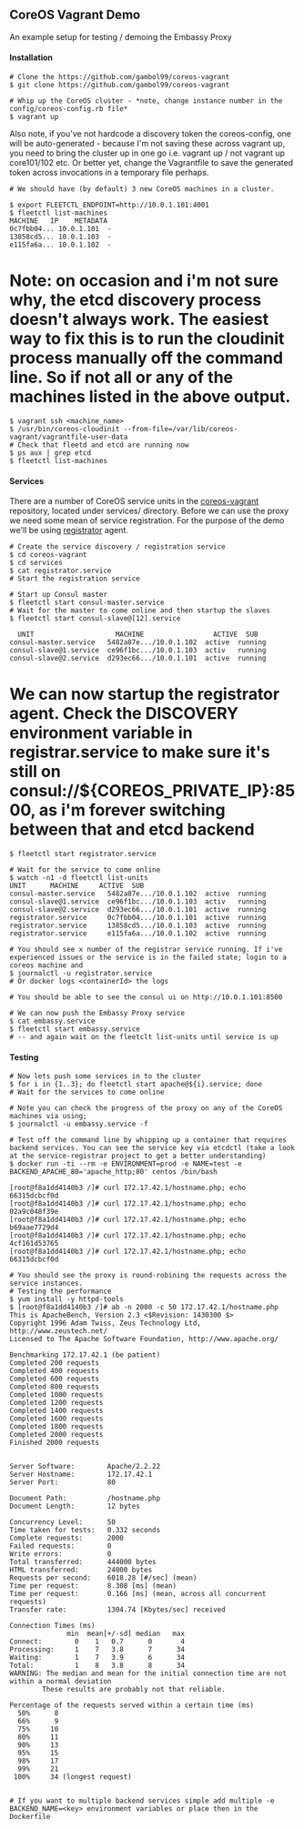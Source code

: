 ## **CoreOS Vagrant Demo**

An example setup for testing / demoing the Embassy Proxy

#### **Installation**
  
    # Clone the https://github.com/gambol99/coreos-vagrant
    $ git clone https://github.com/gambol99/coreos-vagrant

    # Whip up the CoreOS cluster - *note, change instance number in the config/coreos-config.rb file*
    $ vagrant up
    
Also note, if you've not hardcode a discovery token the coreos-config, one will be auto-generated - because I'm not saving these across vagrant up, you need to bring the cluster up in one go i.e. vagrant up / not vagrant up core101/102 etc. Or better yet, change the Vagrantfile to save the generated token across invocations in a temporary file perhaps. 

    # We should have (by default) 3 new CoreOS machines in a cluster.
  
    $ export FLEETCTL_ENDPOINT=http://10.0.1.101:4001
    $ fleetctl list-machines
    MACHINE   IP    METADATA
    0c7fbb04... 10.0.1.101  -
    13858cd5... 10.0.1.103  -
    e115fa6a... 10.0.1.102  -

  # Note: on occasion and i'm not sure why, the etcd discovery process doesn't always work. The easiest way to fix this is to run the cloudinit process manually off the command line. So if not all or any of the machines listed in the above output.
  
    $ vagrant ssh <machine_name>
    $ /usr/bin/coreos-cloudinit --from-file=/var/lib/coreos-vagrant/vagrantfile-user-data
    # Check that fleetd and etcd are running now
    $ ps aux | grep etcd
    $ fleetctl list-machines


#### **Services**

There are a number of CoreOS service units in the [coreos-vagrant](https://github.com/gambol99/coreos-vagrant) repository, located under services/ directory. Before we can use  the proxy we need some mean of service registration.
For the purpose of the demo we'll be using [registrator](https://github.com/progrium/registrator) agent.

    # Create the service discovery / registration service
    $ cd coreos-vagrant
    $ cd services
    $ cat registrator.service
    # Start the registration service
  
    # Start up Consul master
    $ fleetctl start consul-master.service
    # Wait for the master to come online and then startup the slaves
    $ fleetctl start consul-slave@[12].service

      UNIT                    MACHINE                 ACTIVE  SUB
    consul-master.service   5482a87e.../10.0.1.102  active  running
    consul-slave@1.service  ce96f1bc.../10.0.1.103  activ   running
    consul-slave@2.service  d293ec66.../10.0.1.101  active  running

  # We can now startup the registrator agent. Check the DISCOVERY environment variable in registrar.service to make sure it's still on consul://${COREOS_PRIVATE_IP}:8500, as i'm forever switching between that and etcd backend

    $ fleetctl start registrator.service

    # Wait for the service to come online
    $ watch -n1 -d fleetctl list-units
    UNIT      MACHINE     ACTIVE  SUB
    consul-master.service   5482a87e.../10.0.1.102  active  running
    consul-slave@1.service  ce96f1bc.../10.0.1.103  activ   running
    consul-slave@2.service  d293ec66.../10.0.1.101  active  running
    registrator.service     0c7fbb04.../10.0.1.101  active  running
    registrator.service     13858cd5.../10.0.1.103  active  running
    registrator.service     e115fa6a.../10.0.1.102  active  running

    # You should see x number of the registrar service running. If i've experienced issues or the service is in the failed state; login to a coreos machine and
    $ journalctl -u registrator.service
    # Or docker logs <containerId> the logs

    # You should be able to see the consul ui on http://10.0.1.101:8500

    # We can now push the Embassy Proxy service
    $ cat embassy.service
    $ fleetctl start embassy.service
    # -- and again wait on the fleetclt list-units until service is up


#### **Testing**
  
    # Now lets push some services in to the cluster
    $ for i in {1..3}; do fleetctl start apache@${i}.service; done
    # Wait for the services to come online
  
    # Note you can check the progress of the proxy on any of the CoreOS machines via using;
    $ journalctl -u embassy.service -f

    # Test off the command line by whipping up a container that requires backend services. You can see the service key via etcdctl (take a look at the service-registrar project to get a better understanding)
    $ docker run -ti --rm -e ENVIRONMENT=prod -e NAME=test -e BACKEND_APACHE_80='apache_http;80' centos /bin/bash

    [root@f8a1dd4140b3 /]# curl 172.17.42.1/hostname.php; echo
    66315dcbcf0d
    [root@f8a1dd4140b3 /]# curl 172.17.42.1/hostname.php; echo
    02a9c048f39e
    [root@f8a1dd4140b3 /]# curl 172.17.42.1/hostname.php; echo
    b69aae7729d4
    [root@f8a1dd4140b3 /]# curl 172.17.42.1/hostname.php; echo
    4cf161d53765
    [root@f8a1dd4140b3 /]# curl 172.17.42.1/hostname.php; echo
    66315dcbcf0d

    # You should see the proxy is round-robining the requests across the service instances.
    # Testing the performance
    $ yum install -y httpd-tools
    $ [root@f8a1dd4140b3 /]# ab -n 2000 -c 50 172.17.42.1/hostname.php
    This is ApacheBench, Version 2.3 <$Revision: 1430300 $>
    Copyright 1996 Adam Twiss, Zeus Technology Ltd, http://www.zeustech.net/
    Licensed to The Apache Software Foundation, http://www.apache.org/
    
    Benchmarking 172.17.42.1 (be patient)
    Completed 200 requests
    Completed 400 requests
    Completed 600 requests
    Completed 800 requests
    Completed 1000 requests
    Completed 1200 requests
    Completed 1400 requests
    Completed 1600 requests
    Completed 1800 requests
    Completed 2000 requests
    Finished 2000 requests
    
    
    Server Software:        Apache/2.2.22
    Server Hostname:        172.17.42.1
    Server Port:            80
    
    Document Path:          /hostname.php
    Document Length:        12 bytes
    
    Concurrency Level:      50
    Time taken for tests:   0.332 seconds
    Complete requests:      2000
    Failed requests:        0
    Write errors:           0
    Total transferred:      444000 bytes
    HTML transferred:       24000 bytes
    Requests per second:    6018.28 [#/sec] (mean)
    Time per request:       8.308 [ms] (mean)
    Time per request:       0.166 [ms] (mean, across all concurrent requests)
    Transfer rate:          1304.74 [Kbytes/sec] received
    
    Connection Times (ms)
                  min  mean[+/-sd] median   max
    Connect:        0    1   0.7      0       4
    Processing:     1    7   3.8      7      34
    Waiting:        1    7   3.9      6      34
    Total:          1    8   3.8      8      34
    WARNING: The median and mean for the initial connection time are not within a normal deviation
            These results are probably not that reliable.
    
    Percentage of the requests served within a certain time (ms)
      50%      8
      66%      9
      75%     10
      80%     11
      90%     13
      95%     15
      98%     17
      99%     21
     100%     34 (longest request)


    # If you want to multiple backend services simple add multiple -e BACKEND_NAME=<key> environment variables or place then in the Dockerfile









